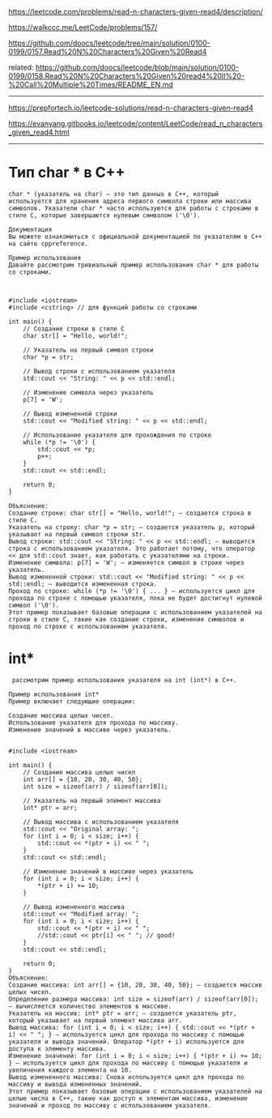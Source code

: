 https://leetcode.com/problems/read-n-characters-given-read4/description/

https://walkccc.me/LeetCode/problems/157/

https://github.com/doocs/leetcode/tree/main/solution/0100-0199/0157.Read%20N%20Characters%20Given%20Read4

related: https://github.com/doocs/leetcode/blob/main/solution/0100-0199/0158.Read%20N%20Characters%20Given%20read4%20II%20-%20Call%20Multiple%20Times/README_EN.md  

___

https://prepfortech.io/leetcode-solutions/read-n-characters-given-read4  

https://evanyang.gitbooks.io/leetcode/content/LeetCode/read_n_characters_given_read4.html

___

# Тип char * в C++

    char * (указатель на char) — это тип данных в C++, который используется для хранения адреса первого символа строки или массива символов. Указатели char * часто используются для работы с строками в стиле C, которые завершаются нулевым символом ('\0').
    
    Документация
    Вы можете ознакомиться с официальной документацией по указателям в C++ на сайте cppreference.
    
    Пример использования
    Давайте рассмотрим тривиальный пример использования char * для работы со строками.
    
    
    
    #include <iostream>
    #include <cstring> // для функций работы со строками
    
    int main() {
        // Создание строки в стиле C
        char str[] = "Hello, world!";
        
        // Указатель на первый символ строки
        char *p = str;
        
        // Вывод строки с использованием указателя
        std::cout << "String: " << p << std::endl;
        
        // Изменение символа через указатель
        p[7] = 'W';
        
        // Вывод измененной строки
        std::cout << "Modified string: " << p << std::endl;
        
        // Использование указателя для прохождения по строке
        while (*p != '\0') {
            std::cout << *p;
            p++;
        }
        std::cout << std::endl;
        
        return 0;
    }
    
    Объяснение:
    Создание строки: char str[] = "Hello, world!"; — создается строка в стиле C.
    Указатель на строку: char *p = str; — создается указатель p, который указывает на первый символ строки str.
    Вывод строки: std::cout << "String: " << p << std::endl; — выводится строка с использованием указателя. Это работает потому, что оператор << для std::cout знает, как работать с указателями на строки.
    Изменение символа: p[7] = 'W'; — изменяется символ в строке через указатель.
    Вывод измененной строки: std::cout << "Modified string: " << p << std::endl; — выводится измененная строка.
    Проход по строке: while (*p != '\0') { ... } — используется цикл для прохода по строке с помощью указателя, пока не будет достигнут нулевой символ ('\0').
    Этот пример показывает базовые операции с использованием указателей на строки в стиле C, такие как создание строки, изменение символов и проход по строке с использованием указателя.

# int*

     рассмотрим пример использования указателя на int (int*) в C++.
    
    Пример использования int*
    Пример включает следующие операции:
    
    Создание массива целых чисел.
    Использование указателя для прохода по массиву.
    Изменение значений в массиве через указатель.
    
    
    #include <iostream>
    
    int main() {
        // Создание массива целых чисел
        int arr[] = {10, 20, 30, 40, 50};
        int size = sizeof(arr) / sizeof(arr[0]);
    
        // Указатель на первый элемент массива
        int* ptr = arr;
    
        // Вывод массива с использованием указателя
        std::cout << "Original array: ";
        for (int i = 0; i < size; i++) {
            std::cout << *(ptr + i) << " ";
        }
        std::cout << std::endl;
    
        // Изменение значений в массиве через указатель
        for (int i = 0; i < size; i++) {
            *(ptr + i) += 10;
        }
    
        // Вывод измененного массива
        std::cout << "Modified array: ";
        for (int i = 0; i < size; i++) {
            std::cout << *(ptr + i) << " ";
            //std::cout << ptr[i] << " "; // good!
        }
        std::cout << std::endl;
    
        return 0;
    }
    Объяснение:
    Создание массива: int arr[] = {10, 20, 30, 40, 50}; — создается массив целых чисел.
    Определение размера массива: int size = sizeof(arr) / sizeof(arr[0]); — вычисляется количество элементов в массиве.
    Указатель на массив: int* ptr = arr; — создается указатель ptr, который указывает на первый элемент массива arr.
    Вывод массива: for (int i = 0; i < size; i++) { std::cout << *(ptr + i) << " "; } — используется цикл для прохода по массиву с помощью указателя и вывода значений. Оператор *(ptr + i) используется для доступа к элементу массива.
    Изменение значений: for (int i = 0; i < size; i++) { *(ptr + i) += 10; } — используется цикл для прохода по массиву с помощью указателя и увеличения каждого элемента на 10.
    Вывод измененного массива: Снова используется цикл для прохода по массиву и вывода измененных значений.
    Этот пример показывает базовые операции с использованием указателей на целые числа в C++, такие как доступ к элементам массива, изменение значений и проход по массиву с использованием указателя.
